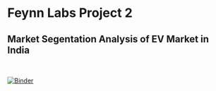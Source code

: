 # Feynn Labs Project 2

## Market Segentation Analysis of EV Market in India

<br>

[![Binder](https://mybinder.org/badge_logo.svg)](https://mybinder.org/v2/gh/blaze-fire/feynn-labs-project-2/HEAD)